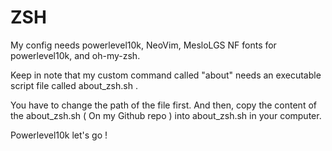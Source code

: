 # ZSH

My config needs powerlevel10k, NeoVim, MesloLGS NF fonts for powerlevel10k, and oh-my-zsh.

Keep in note that my custom command called "about" needs
an executable script file called about_zsh.sh .

You have to change the path of the file first.
And then, copy the content of the about_zsh.sh ( On my Github repo ) 
into about_zsh.sh in your computer. 

Powerlevel10k let's go !
